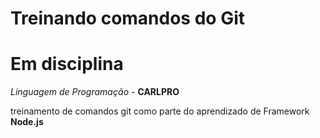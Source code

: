 # Treinando comandos do Git

# Em disciplina

_Linguagem de Programação_ - **CARLPRO**

treinamento de comandos git como parte
do aprendizado de Framework **Node.js**

